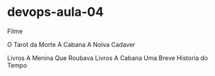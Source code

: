 # devops-aula-04


Filme

O Tarot da Morte
A Cabana
A Noiva Cadaver


Livros
A Menina Que Roubava Livros
A Cabana
Uma Breve Historia do Tempo
